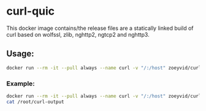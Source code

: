# curl-quic

This docker image contains/the release files are a statically linked build of curl based on wolfssl, zlib, nghttp2, ngtcp2 and nghttp3.

## Usage:

```sh
docker run --rm -it --pull always --name curl -v "/:/host" zoeyvid/curl-quic
```

### Example:

```sh
docker run --rm -it --pull always --name curl -v "/:/host" zoeyvid/curl-quic --http3 -sL https://quic.nginx.org -o /host/root/curl-output
cat /root/curl-output
```
